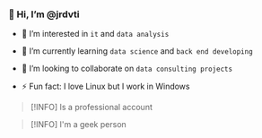 ### 👋 Hi, I’m @jrdvti
  
- 👀 I’m interested in `it` and `data analysis`

- 🌱 I’m currently learning `data science` and `back end developing`
  
- 💞️ I’m looking to collaborate on `data consulting projects`
  
- ⚡ Fun fact: I love Linux but I work in Windows

> [!INFO]
> Is a professional account

> [!INFO]
> I'm a geek person 
